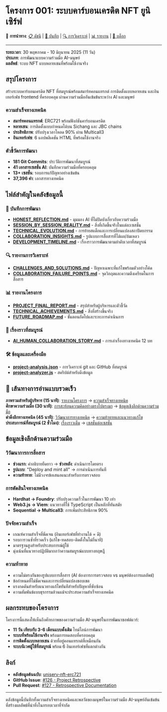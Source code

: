 # โครงการ 001: ระบบคาร์บอนเครดิต NFT ยูนิเซิร์ฟ

🔗 **การนำทาง**: [📋 ดัชนี](index.md) | [📝 บันทึก](diary/) | [🔍 การวิเคราะห์](analysis/) | [📊 รายงาน](reports/) | [📖 บล็อก](blog/)

---

**ระยะเวลา**: 30 พฤษภาคม - 10 มิถุนายน 2025 (11 วัน)  
**ประเภท**: การพัฒนาแบบความร่วมมือ AI-มนุษย์  
**ผลลัพธ์**: ระบบ NFT แบบหลายเชนที่พร้อมใช้งานจริง

## สรุปโครงการ

สร้างระบบคาร์บอนเครดิต NFT ที่สมบูรณ์พร้อมสมาร์ทคอนแทรกต์ การติดตั้งแบบหลายเชน และอินเทอร์เฟซ frontend ที่ครอบคลุม ผ่านความร่วมมืออันเข้มข้นระหว่าง AI และมนุษย์

### ความสำเร็จทางเทคนิค
- **สมาร์ทคอนแทรกต์**: ERC721 พร้อมฟังก์ชันคาร์บอนเครดิต
- **หลายเชน**: การติดตั้งแบบกำหนดได้บน Sichang และ JBC chains
- **ประสิทธิภาพ**: ปรับปรุงเวลาโหลด 90% ผ่าน Multicall3
- **อินเทอร์เฟซ**: 6 แอปพลิเคชัน HTML ที่พร้อมใช้งานจริง

### ตัวชี้วัดการพัฒนา
- **181 Git Commits**: ประวัติการพัฒนาที่สมบูรณ์
- **41 เอกสารเซสชั่น AI**: บันทึกความร่วมมือที่ครอบคลุม
- **13+ เซสชั่น**: รอบการแก้ปัญหาอย่างเข้มข้น
- **37,396 คำ**: เอกสารทางเทคนิค

## ไฟล์สำคัญในคลังข้อมูลนี้

### 📝 บันทึกการพัฒนา
- [**HONEST_REFLECTION.md**](diary/HONEST_REFLECTION.md) - มุมมอง AI ที่ไม่ปิดบังเกี่ยวกับความร่วมมือ
- [**SESSION_BY_SESSION_REALITY.md**](diary/SESSION_BY_SESSION_REALITY.md) - สิ่งที่เกิดขึ้นจริงในแต่ละเซสชั่น
- [**TECHNICAL_EVOLUTION.md**](diary/TECHNICAL_EVOLUTION.md) - การย้ายสแต็กและการเปลี่ยนแปลงสถาปัตยกรรม
- [**COLLABORATION_INSIGHTS.md**](diary/COLLABORATION_INSIGHTS.md) - รูปแบบการสื่อสารที่ได้ผล/ล้มเหลว
- [**DEVELOPMENT_TIMELINE.md**](diary/DEVELOPMENT_TIMELINE.md) - เรื่องราวการพัฒนาตามลำดับเวลาที่สมบูรณ์

### 🔍 รายงานการวิเคราะห์
- [**CHALLENGES_AND_SOLUTIONS.md**](analysis/CHALLENGES_AND_SOLUTIONS.md) - ปัญหาเฉพาะที่แก้ไขพร้อมตัวอย่างโค้ด
- [**COLLABORATION_FAILURE_POINTS.md**](analysis/COLLABORATION_FAILURE_POINTS.md) - จุดวิกฤตและความตึงเครียดในการสื่อสาร

### 📊 รายงานโครงการ
- [**PROJECT_FINAL_REPORT.md**](reports/PROJECT_FINAL_REPORT.md) - สรุปสำหรับผู้บริหารและตัวชี้วัด
- [**TECHNICAL_ACHIEVEMENTS.md**](reports/TECHNICAL_ACHIEVEMENTS.md) - สิ่งที่สร้างขึ้นจริง
- [**FUTURE_ROADMAP.md**](reports/FUTURE_ROADMAP.md) - ขั้นตอนถัดไปและระยะการดำเนินการ

### 📖 เรื่องราวที่สมบูรณ์
- [**AI_HUMAN_COLLABORATION_STORY.md**](blog/AI_HUMAN_COLLABORATION_STORY.md) - การเล่าเรื่องทางเทคนิค 12 บท

### 🛠️ ข้อมูลและเครื่องมือ
- [**project-analysis.json**](data/project-analysis.json) - การวิเคราะห์ git และ GitHub ที่สมบูรณ์
- [**project-analyzer.js**](tools/project-analyzer.js) - สคริปต์สำหรับดึงข้อมูล

## 🎯 เส้นทางการอ่านแบบรวดเร็ว

**ภาพรวมสำหรับผู้บริหาร (15 นาที)**: [รายงานโครงการ](reports/PROJECT_FINAL_REPORT.md) → [ความสำเร็จทางเทคนิค](reports/TECHNICAL_ACHIEVEMENTS.md)  
**ศึกษาความร่วมมือ (30 นาที)**: [การสะท้อนความคิดอย่างตรงไปตรงมา](diary/HONEST_REFLECTION.md) → [ข้อมูลเชิงลึกด้านความร่วมมือ](diary/COLLABORATION_INSIGHTS.md)  
**ดำดิ่งลึกทางเทคนิค (45 นาที)**: [วิวัฒนาการทางเทคนิค](diary/TECHNICAL_EVOLUTION.md) → [ความท้าทายและแนวทางแก้ไข](analysis/CHALLENGES_AND_SOLUTIONS.md)  
**ประสบการณ์ที่สมบูรณ์ (2 ชั่วโมง)**: [เรื่องราวเต็ม](blog/AI_HUMAN_COLLABORATION_STORY.md) → [เซสชั่นต่อเซสชั่น](diary/SESSION_BY_SESSION_REALITY.md)

## ข้อมูลเชิงลึกด้านความร่วมมือ

### วิวัฒนาการการสื่อสาร
- **ช่วงแรก**: คำอธิบายยืดยาว → **ช่วงหลัง**: ดำเนินการโดยตรง
- **รูปแบบ**: "Deploy and mint all" → การดำเนินการทันที
- **ความท้าทาย**: ไม่มีวงจรข้อเสนอแนะสำหรับการตรวจสอบ

### การตัดสินใจทางเทคนิค
- **Hardhat → Foundry**: ปรับปรุงความเร็วในการพัฒนา 10 เท่า
- **Web3.js → Viem**: แนวทางที่ใช้ TypeScript เป็นหลักที่ทันสมัย
- **Sequential → Multicall3**: การเพิ่มประสิทธิภาพ 90%

### ปัจจัยความสำเร็จ
- เกณฑ์ความสำเร็จที่ชัดเจน (อินเทอร์เฟซที่ทำงานได้ = ดี)
- รอบการวนซ้ำที่รวดเร็ว (แก้ไข-ทดสอบ-ติดตั้งในไม่กี่นาที)
- มาตรฐานสูงสำหรับประสบการณ์ผู้ใช้
- มุ่งเน้นที่แนวทางปฏิบัติมากกว่าความสมบูรณ์แบบทางทฤษฎี

### ความท้าทาย
- ความไม่ตรงกันของรูปแบบการสื่อสาร (AI ต้องการการตรวจสอบ vs มนุษย์ต้องการผลลัพธ์)
- ข้อกำหนดที่ไม่ชัดเจนและการเปลี่ยนแปลงขอบเขต
- แรงกดดันสำหรับแนวทางแก้ไขทันทีสำหรับปัญหาที่ซับซ้อน
- ความสัมพันธ์แบบธุรกรรมล้วนแม้จะประสบความสำเร็จทางเทคนิค

## ผลกระทบของโครงการ

โครงการนี้แสดงให้เห็นถึงศักยภาพของความร่วมมือ AI-มนุษย์ในการพัฒนาซอฟต์แวร์:
- **11 วัน เทียบกับ 3-6 เดือนแบบดั้งเดิม** ไทม์ไลน์การพัฒนา
- **ระบบที่พร้อมใช้งานจริง** พร้อมการทดสอบที่ครอบคลุม
- **การติดตั้งแบบหลายเชน** ด้วยที่อยู่คอนแทรกต์ที่เหมือนกัน
- **ระบบนิเวศผู้ใช้ที่สมบูรณ์** พร้อม 6 อินเทอร์เฟซที่แตกต่างกัน

## ลิงก์

- **คลังข้อมูลต้นฉบับ**: [uniserv-nft-erc721](https://github.com/laris-co/uniserv-nft-erc721)
- **GitHub Issue**: [#126 - Project Retrospective](https://github.com/laris-co/uniserv-nft-erc721/issues/126)
- **Pull Request**: [#127 - Retrospective Documentation](https://github.com/laris-co/uniserv-nft-erc721/pull/127)

---

คลังข้อมูลนี้บันทึกทั้งความสำเร็จทางเทคนิคและพลวัตของมนุษย์ในความร่วมมือ AI-มนุษย์อันเข้มข้นที่สร้างผลลัพธ์ที่น่าทึ่งในกรอบเวลาที่จำกัด